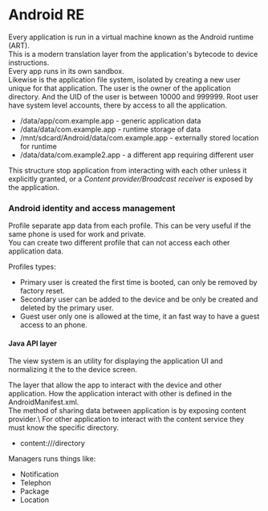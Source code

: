 # Android RE

Every application is run in a virtual machine known as the Android runtime (ART).\
This is a modern translation layer from the application's bytecode to device instructions.\
Every app runs in its own sandbox.\
Likewise is the application file system, isolated by creating a new user unique for that application. The user is the owner of the application directory. And the UID of the user is between 10000 and 999999. Root user have system level accounts, there by access to all the application.

* /data/app/com.example.app - generic application data
* /data/data/com.example.app - runtime storage of data
* /mnt/sdcard/Android/data/com.example.app - externally stored location for runtime
* /data/data/com.example2.app - a different app requiring different user

This structure stop application from interacting with each other unless it explicitly granted, or a _Content provider/Broadcast receiver_ is exposed by the application.

### Android identity and access management

Profile separate app data from each profile. This can be very useful if the same phone is used for work and private.\
You can create two different profile that can not access each other application data.

Profiles types:

* Primary user is created the first time is booted, can only be removed by factory reset.
* Secondary user can be added to the device and be only be created and deleted by the primary user.
* Guest user only one is allowed at the time, it an fast way to have a guest access to an phone.

#### Java API layer

The view system is an utility for displaying the application UI and normalizing it the to the device screen.

The layer that allow the app to interact with the device and other application. How the application interact with other is defined in the AndroidManifest.xml.\
The method of sharing data between application is by exposing content provider.\ For other application to interact with the content service they must know the specific directory.

* content:///directory

Managers runs things like:

* Notification
* Telephon
* Package
* Location
